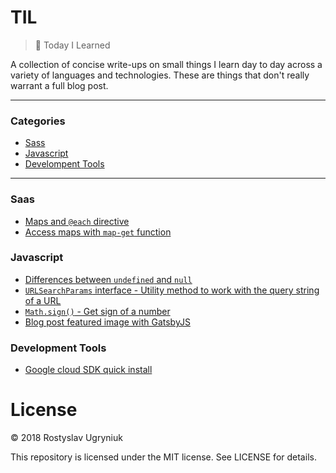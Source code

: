 # TIL

> 📝 Today I Learned

A collection of concise write-ups on small things I learn day to day across a variety of languages and technologies.
These are things that don't really warrant a full blog post.

---

### Categories

- [Sass](#sass)
- [Javascript](#javascript)
- [Develompent Tools](#development-tools)

---

### Saas

- [Maps and `@each` directive](/sass/maps.md)
- [Access maps with `map-get` function](/sass/access-maps.md)

### Javascript

- [Differences between `undefined` and `null`](/javascript/differences-between-undefined-and-null.md)
- [`URLSearchParams` interface - Utility method to work with the query string of a URL](/javascript/URLSearchParams.md)
- [`Math.sign()` - Get sign of a number](/javascript/Math-Sign.md)
- [Blog post featured image with GatsbyJS](/javascript/gatsby-featured-post-image.md)

### Development Tools

- [Google cloud SDK quick install](/development-tools/google-sdk-installation.md)

# License

© 2018 Rostyslav Ugryniuk

This repository is licensed under the MIT license. See LICENSE for details.
